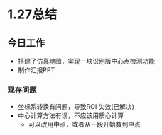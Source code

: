 # 1.27总结

## 今日工作

- 搭建了仿真地图，实现一块识别版中心点检测功能
- 制作汇报PPT

### 现存问题

- 坐标系转换有问题，导致ROI 失效(已解决)
- 中心计算方法有误，不应该用质心计算
  - 可以改用中点，或者从一段开始数到中点


